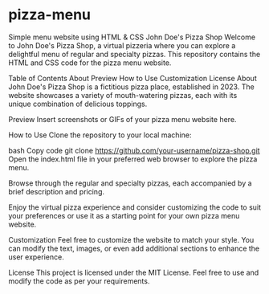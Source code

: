 # pizza-menu
Simple menu website using HTML &amp; CSS
John Doe's Pizza Shop
Welcome to John Doe's Pizza Shop, a virtual pizzeria where you can explore a delightful menu of regular and specialty pizzas. This repository contains the HTML and CSS code for the pizza menu website.

Table of Contents
About
Preview
How to Use
Customization
License
About
John Doe's Pizza Shop is a fictitious pizza place, established in 2023. The website showcases a variety of mouth-watering pizzas, each with its unique combination of delicious toppings.

Preview
Insert screenshots or GIFs of your pizza menu website here.

How to Use
Clone the repository to your local machine:

bash
Copy code
git clone https://github.com/your-username/pizza-shop.git
Open the index.html file in your preferred web browser to explore the pizza menu.

Browse through the regular and specialty pizzas, each accompanied by a brief description and pricing.

Enjoy the virtual pizza experience and consider customizing the code to suit your preferences or use it as a starting point for your own pizza menu website.

Customization
Feel free to customize the website to match your style. You can modify the text, images, or even add additional sections to enhance the user experience.

License
This project is licensed under the MIT License. Feel free to use and modify the code as per your requirements.

